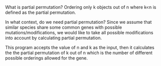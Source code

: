 What is partial permutation?
Ordering only k objects out of n where k<n is defined as the partial permutation.

In what context, do we need partial permutation?
Since we assume that similar species share some common genes with possible mutations/modifications, we would like to take all possible modifications into account by calculating partial permutation.

This program accepts the value of n and k as the input, then it calculates the the partial permutation of k out of n which is the number of different possible orderings allowed for the gene.



